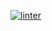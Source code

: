  [![linter](https://github.com/DamonDoesStuff/ICS2O-Unit2-05-HTML/workflows/linter/badge.svg)](https://github.com/marketplace/actions/super-linter)        

